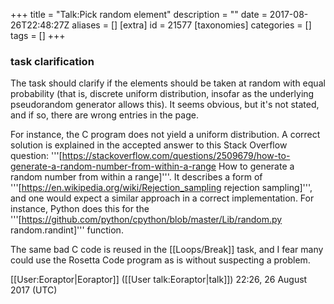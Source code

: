 +++
title = "Talk:Pick random element"
description = ""
date = 2017-08-26T22:48:27Z
aliases = []
[extra]
id = 21577
[taxonomies]
categories = []
tags = []
+++


### task clarification

The task should clarify if the elements should be taken at random with equal probability (that is, discrete uniform distribution, insofar as the underlying pseudorandom generator allows this). It seems obvious, but it's not stated, and if so, there are wrong entries in the page.

For instance, the C program does not yield a uniform distribution. A correct solution is explained in the accepted answer to this Stack Overflow question: '''[https://stackoverflow.com/questions/2509679/how-to-generate-a-random-number-from-within-a-range How to generate a random number from within a range]'''. It describes a form of '''[https://en.wikipedia.org/wiki/Rejection_sampling rejection sampling]''', and one would expect a similar approach in a correct implementation. For instance, Python does this for the '''[https://github.com/python/cpython/blob/master/Lib/random.py random.randint]''' function.

The same bad C code is reused in the [[Loops/Break]] task, and I fear many could use the Rosetta Code program as is without suspecting a problem.

[[User:Eoraptor|Eoraptor]] ([[User talk:Eoraptor|talk]]) 22:26, 26 August 2017 (UTC)
